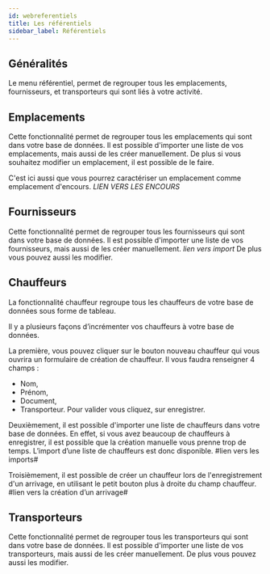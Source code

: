 ```yaml
---
id: webreferentiels
title: Les référentiels
sidebar_label: Référentiels
---
```



## Généralités

Le menu référentiel, permet de regrouper tous les emplacements, fournisseurs, et transporteurs qui sont liés à votre activité. 

## Emplacements

Cette fonctionnalité permet de regrouper tous les emplacements qui sont dans votre base de données.
Il est possible d'importer une liste de vos emplacements, mais aussi de les créer manuellement. 
De plus si vous souhaitez modifier un emplacement, il est possible de le faire.  

C'est ici aussi que vous pourrez caractériser un emplacement comme emplacement d'encours. *LIEN VERS LES ENCOURS* 

## Fournisseurs

Cette fonctionnalité permet de regrouper tous les fournisseurs qui sont dans votre base de données. 
Il est possible d'importer une liste de vos fournisseurs, mais aussi de les créer manuellement. *lien vers import* 
De plus vous pouvez aussi les modifier. 

## Chauffeurs 

La fonctionnalité chauffeur regroupe tous les chauffeurs de votre base de données sous forme de tableau. 

Il y a plusieurs façons d’incrémenter vos chauffeurs à votre base de données. 

La première, vous pouvez cliquer sur le bouton nouveau chauffeur qui vous ouvrira un formulaire de création de chauffeur. Il vous faudra renseigner 4 champs :  
-	Nom, 
-	Prénom, 
-	Document,
-	Transporteur.
Pour valider vous cliquez, sur enregistrer. 

Deuxièmement, il est possible d'importer une liste de chauffeurs dans votre base de données. En effet, si vous avez beaucoup de chauffeurs à enregistrer, il est possible que la création manuelle vous prenne trop de temps. L’import d’une liste de chauffeurs est donc disponible. #lien vers les imports# 

Troisièmement, il est possible de créer un chauffeur lors de l'enregistrement d'un arrivage, en utilisant le petit bouton plus à droite du champ chauffeur. #lien vers la création d’un arrivage#

## Transporteurs

Cette fonctionnalité permet de regrouper tous les transporteurs qui sont dans votre base de données. 
Il est possible d'importer une liste de vos transporteurs, mais aussi de les créer manuellement.
De plus vous pouvez aussi les modifier. 
